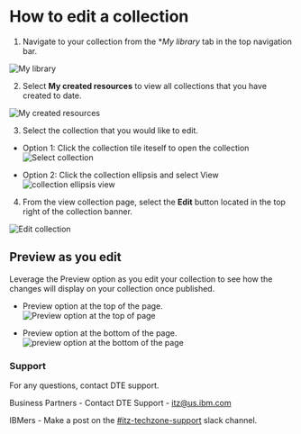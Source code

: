 # How to edit a collection

1. Navigate to your collection from the **My library* tab in the top navigation bar.

![My library](https://github.com/IBM/itz-support-public/blob/main/IBM-Technology-Zone/IBM-Technology-Zone-Runbooks/Images/my%20library.png)

2. Select **My created resources** to view all collections that you have created to date.

![My created resources](https://github.com/IBM/itz-support-public/blob/main/IBM-Technology-Zone/IBM-Technology-Zone-Runbooks/Images/my%20created%20resources.png)

3. Select the collection that you would like to edit. 

* Option 1: Click the collection tile iteself to open the collection
![Select collection](https://github.com/IBM/itz-support-public/blob/main/IBM-Technology-Zone/IBM-Technology-Zone-Runbooks/Images/select%20collection%20from%20my%20created%20resources%20page.png)

* Option 2: Click the collection ellipsis and select View  
![collection ellipsis view](https://github.com/IBM/itz-support-public/blob/main/IBM-Technology-Zone/IBM-Technology-Zone-Runbooks/Images/collection-ellipsis-view.png)

4. From the view collection page, select the **Edit** button located in the top right of the collection banner. 

![Edit collection](https://github.com/IBM/itz-support-public/blob/main/IBM-Technology-Zone/IBM-Technology-Zone-Runbooks/Images/edit-collection.png)

## Preview as you edit

Leverage the Preview option as you edit your collection to see how the changes will display on your collection once published.

* Preview option at the top of the page.
![Preview option at the top of page](https://github.com/IBM/itz-support-public/blob/main/IBM-Technology-Zone/IBM-Technology-Zone-Runbooks/Images/preview%20button%20at%20top%20of%20page.png)

* Preview option at the bottom of the page.
![preview option at the bottom of the page](https://github.com/IBM/itz-support-public/blob/main/IBM-Technology-Zone/IBM-Technology-Zone-Runbooks/Images/preview%20option%20on%20bottom%20of%20page.png)

### Support

For any questions, contact DTE support.

Business Partners - Contact DTE Support - itz@us.ibm.com

IBMers - Make a post on the [#itz-techzone-support](https://ibm-itz.slack.com/archives/C0124J683GW) slack channel.
